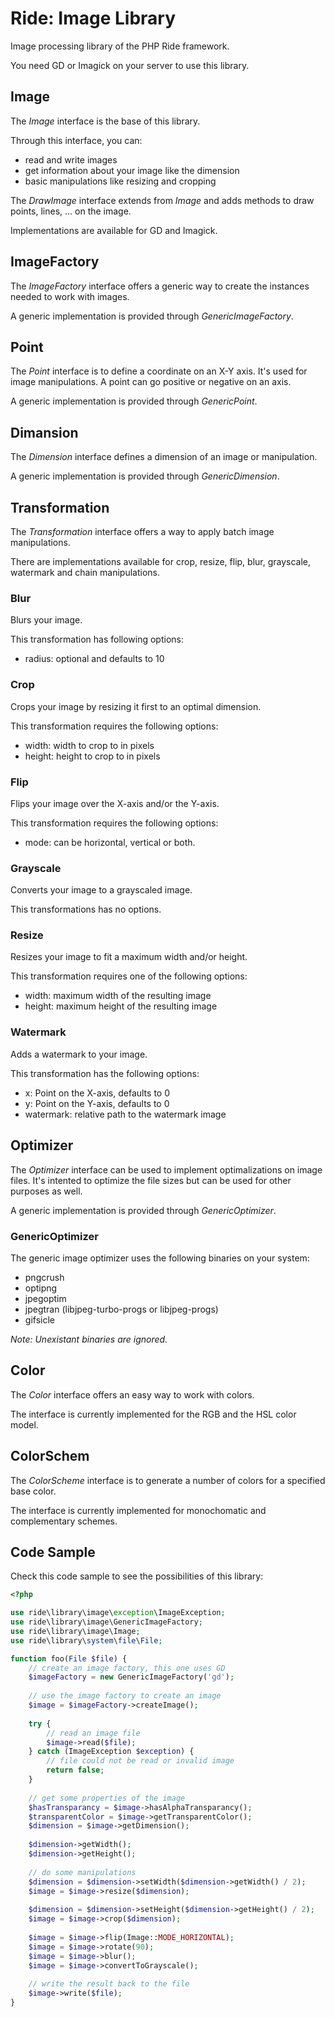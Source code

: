 # Ride: Image Library

Image processing library of the PHP Ride framework.

You need GD or Imagick on your server to use this library.

## Image

The _Image_ interface is the base of this library.

Through this interface, you can:
- read and write images
- get information about your image like the dimension
- basic manipulations like resizing and cropping

The _DrawImage_ interface extends from _Image_ and adds methods to draw points, lines, ... on the image.

Implementations are available for GD and Imagick.

## ImageFactory

The _ImageFactory_ interface offers a generic way to create the instances needed to work with images.

A generic implementation is provided through _GenericImageFactory_.

## Point

The _Point_ interface is to define a coordinate on an X-Y axis.
It's used for image manipulations.
A point can go positive or negative on an axis.

A generic implementation is provided through _GenericPoint_.

## Dimansion

The _Dimension_ interface defines a dimension of an image or manipulation.

A generic implementation is provided through _GenericDimension_.

## Transformation

The _Transformation_ interface offers a way to apply batch image manipulations.

There are implementations available for crop, resize, flip, blur, grayscale, watermark and chain manipulations.

### Blur

Blurs your image. 

This transformation has following options:

- radius: optional and defaults to 10

### Crop

Crops your image by resizing it first to an optimal dimension. 

This transformation requires the following options:

- width: width to crop to in pixels
- height: height to crop to in pixels

### Flip

Flips your image over the X-axis and/or the Y-axis.

This transformation requires the following options:

- mode: can be horizontal, vertical or both.

### Grayscale

Converts your image to a grayscaled image.

This transformations has no options.

### Resize

Resizes your image to fit a maximum width and/or height.

This transformation requires one of the following options:

- width: maximum width of the resulting image
- height: maximum height of the resulting image

### Watermark

Adds a watermark to your image. 

This transformation has the following options:

- x: Point on the X-axis, defaults to 0
- y: Point on the Y-axis, defaults to 0 
- watermark: relative path to the watermark image

## Optimizer

The _Optimizer_ interface can be used to implement optimalizations on image files.
It's intented to optimize the file sizes but can be used for other purposes as well.

A generic implementation is provided through _GenericOptimizer_.

### GenericOptimizer

The generic image optimizer uses the following binaries on your system:
- pngcrush
- optipng
- jpegoptim
- jpegtran (libjpeg-turbo-progs or libjpeg-progs)
- gifsicle

_Note: Unexistant binaries are ignored._

## Color

The _Color_ interface offers an easy way to work with colors.

The interface is currently implemented for the RGB and the HSL color model.

## ColorSchem

The _ColorScheme_ interface is to generate a number of colors for a specified base color.

The interface is currently implemented for monochomatic and complementary schemes.

## Code Sample

Check this code sample to see the possibilities of this library:

```php
<?php

use ride\library\image\exception\ImageException;
use ride\library\image\GenericImageFactory;
use ride\library\image\Image;
use ride\library\system\file\File;

function foo(File $file) {
    // create an image factory, this one uses GD
    $imageFactory = new GenericImageFactory('gd');
    
    // use the image factory to create an image
    $image = $imageFactory->createImage();
    
    try {
        // read an image file
        $image->read($file);
    } catch (ImageException $exception) {
        // file could not be read or invalid image
        return false;
    }
    
    // get some properties of the image
    $hasTransparancy = $image->hasAlphaTransparancy();
    $transparentColor = $image->getTransparentColor();
    $dimension = $image->getDimension();
    
    $dimension->getWidth();
    $dimension->getHeight();
    
    // do some manipulations
    $dimension = $dimension->setWidth($dimension->getWidth() / 2);
    $image = $image->resize($dimension);
    
    $dimension = $dimension->setHeight($dimension->getHeight() / 2);
    $image = $image->crop($dimension);
    
    $image = $image->flip(Image::MODE_HORIZONTAL);
    $image = $image->rotate(90);
    $image = $image->blur();
    $image = $image->convertToGrayscale();
    
    // write the result back to the file
    $image->write($file);
}
```
